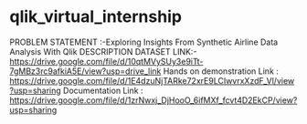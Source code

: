 # qlik_virtual_internship
PROBLEM STATEMENT :-Exploring Insights From Synthetic Airline Data Analysis With Qlik
DESCRIPTION 
DATASET LINK:-
https://drive.google.com/file/d/10qtMVySUy3e9iTt-7gMBz3rc9afkiA5E/view?usp=drive_link
Hands on demonstration Link :
https://drive.google.com/file/d/1E4dzuNjTARke72xrE9LCIwvrxXzdF_Vl/view?usp=sharing
Documentation Link :
https://drive.google.com/file/d/1zrNwxj_DjHooO_6ifMXf_fcvt4D2EkCP/view?usp=sharing
